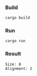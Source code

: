 ### Build

```bash
cargo build
```

### Run

```bash
cargo run
```

### Result

```
Size: 8
Alignment: 2
```
